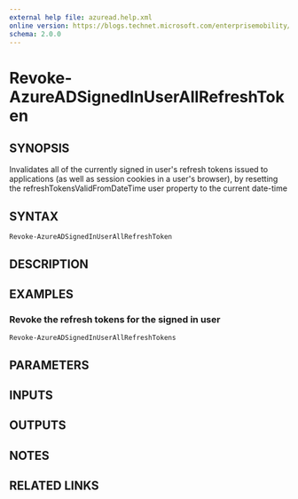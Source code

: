 ```yaml
---
external help file: azuread.help.xml
online version: https://blogs.technet.microsoft.com/enterprisemobility/2016/07/18/azuread-certificate-based-authentication-for-ios-and-android-now-in-preview/
schema: 2.0.0
---
```


# Revoke-AzureADSignedInUserAllRefreshToken

## SYNOPSIS
Invalidates all of the currently signed in user's refresh tokens issued to applications (as well as session cookies in a user's browser), by resetting the refreshTokensValidFromDateTime user property to the current date-time

## SYNTAX

```
Revoke-AzureADSignedInUserAllRefreshToken
```

## DESCRIPTION

## EXAMPLES

### Revoke the refresh tokens for the signed in user
```
Revoke-AzureADSignedInUserAllRefreshTokens
```

## PARAMETERS

## INPUTS

## OUTPUTS

## NOTES

## RELATED LINKS

